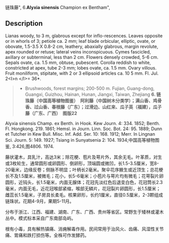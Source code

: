 链珠藤",
6.**Alyxia sinensis** Champion ex Bentham",

## Description
Lianas woody, to 3 m, glabrous except for inflo-rescences. Leaves opposite or in whorls of 3; petiole ca. 2 mm; leaf blade orbicular, elliptic, ovate, or obovate, 1.5-3.5 X 0.8-2 cm, leathery, abaxially glabrous, margin revolute, apex rounded or retuse; lateral veins inconspicuous. Cymes fascicled, axillary or subterminal, less than 2 cm. Flowers densely crowded, 5-6 cm. Sepals ovate, ca. 1.5 mm, obtuse, pubescent. Corolla reddish to white, constricted at apex, tube 2-3 mm; lobes ovate, ca. 1.5 mm. Ovary villous. Fruit moniliform, stipitate, with 2 or 3 ellipsoid articles ca. 10 5 mm. Fl. Jul. 2&lt;I&gt;n &lt;/I&gt;= 36*.

> * Brushwoods, forest margins; 200-500 m. Fujian, Guang-dong, Guangxi, Guizhou, Hainan, Hunan, Jiangxi, Taiwan, Zhejiang
**6. 链珠藤（中国高等植物图鉴）　阿利藤（中国树木分类学）；满山香、鸡骨香、过山香、春根藤（广东）；过滑边、山红来、瓜子英（福建），瓜子藤（广东、广西）　图版22**

Alyxia sinensis Champ. ex Benth. in Hook. Kew Journ. 4: 334. 1852; Benth. Fl. Hongkong. 219. 1861; Hemsl. in Journ. Linn. Soc. Bot. 24: 95. 1889; Dunn et Tutcher in Kew Bull. Misc. Inf. Add. Ser. 10: 168. 1912; Merr. In Lingnan Sci. Journ. 5: 149. 1927; Tsiang in Sunyatsenia 2: 104. 1934;中国高等植物图鉴, 3:426,图4806. 1974.

藤状灌木，具乳汁，高达3米；除花梗、苞片及萼片外，其余无毛。叶革质，对生或3枚轮生，通常圆形或卵圆形、倒卵形，顶端圆或微凹，长1.5-3.5厘米，宽8-20毫米，边缘反卷；侧脉不明显；叶柄长2毫米。聚伞花序腋生或近顶生；总花梗长不及1.5厘米，被微毛；花小，长5-6毫米；小苞片与萼片均有微毛；花萼裂片卵圆形，近钝头，长1.5毫米，内面无腺体；花冠先淡红色后退变白色，花冠筒长2.3毫米，内面无毛，近花冠喉部紧缩，喉部无鳞片，花冠裂片卵圆形，长1.5厘米；雌蕊长1.5毫米，子房具长柔毛。核果卵形，长约1厘米，直径0.5厘米，2-3颗组成链珠状。花期4-9月，果期5-11月。

分布于浙江、江西、福建、湖南、广东、广西、贵州等省区。常野生于矮林或灌木丛中。模式标本采自广东南部岛屿。

根有小毒，具有解热镇痛、消痈解毒作用。民间常用于治风火、齿痛、风湿性关节痛、胃痛和跌打损伤等。全株可作发酵药。
